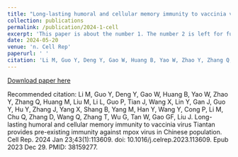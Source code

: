 ```yaml
---
title: "Long-lasting humoral and cellular memory immunity to vaccinia virus Tiantan provides pre-existing immunity against mpox virus in Chinese population"
collection: publications
permalink: /publication/2024-1-cell
excerpt: 'This paper is about the number 1. The number 2 is left for future work.'
date: 2024-05-20
venue: 'n. Cell Rep'
paperurl: ' '
citation: 'Li M, Guo Y, Deng Y, Gao W, Huang B, Yao W, Zhao Y, Zhang Q, Huang M, Liu M, Li L, Guo P, Tian J, Wang X, Lin Y, Gan J, Guo Y, Hu Y, Zhang J, Yang X, Shang B, Yang M, Han Y, Wang Y, Cong P, Li M, Chu Q, Zhang D, Wang Q, Zhang T, Wu G, Tan W, Gao GF, Liu J. Long-lasting humoral and cellular memory immunity to vaccinia virus Tiantan provides pre-existing immunity against mpox virus in Chinese population. Cell Rep. 2024 Jan 23;43(1):113609. doi: 10.1016/j.celrep.2023.113609. Epub 2023 Dec 29. PMID: 38159277.'
---
```


[Download paper here](https://pubmed.ncbi.nlm.nih.gov/38159277/)

Recommended citation: Li M, Guo Y, Deng Y, Gao W, Huang B, Yao W, Zhao Y, Zhang Q, Huang M, Liu M, Li L, Guo P, Tian J, Wang X, Lin Y, Gan J, Guo Y, Hu Y, Zhang J, Yang X, Shang B, Yang M, Han Y, Wang Y, Cong P, Li M, Chu Q, Zhang D, Wang Q, Zhang T, Wu G, Tan W, Gao GF, Liu J. Long-lasting humoral and cellular memory immunity to vaccinia virus Tiantan provides pre-existing immunity against mpox virus in Chinese population. Cell Rep. 2024 Jan 23;43(1):113609. doi: 10.1016/j.celrep.2023.113609. Epub 2023 Dec 29. PMID: 38159277.
